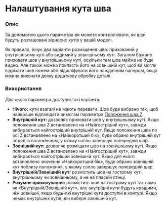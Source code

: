 Налаштування кута шва
====

### **Опис**

За допомогою цього параметра ви можете контролювати, як шви будуть розташовані відносно кутів у вашій моделі.

Як правило, існує два варіанти розміщення шва: прихований у внутрішньому куті або видимий у зовнішньому куті. Загалом бажано приховати шов у внутрішньому куті, оскільки там шов майже не буде видно. Але також можна покласти його на зовнішній кут, щоб ви могли відрізати шов ножем або відшліфувати його наждачним папером, якщо можна виконати деяку додаткову обробку деталі.

### **Використання**

Для цього параметра доступні такі варіанти:

* **Нічого:** кути взагалі не мають переваги. Шов буде вибрано так, щоб найкраще відповідати вимогам параметра [Положення шва Z](z_seam_type.md).
* **Внутрішній кут:** дозволяє приховати шов у внутрішньому куті. Якщо положення шва Z встановлено на «Найгостріший кут», завжди вибирається найгостріший внутрішній кут. Якщо положення швів по осі Z встановлено на «Найкоротший бік», буде обрано внутрішній кут поряд із положенням, у якому сопло завершує попередній шар.
* **Зовнішній кут:** дозволяє розміщати шов на зовнішньому куті. Якщо положення шва Z встановлено на «Найгостріший кут», завжди вибирається найгостріший зовнішній кут. Якщо для нього встановлено значення «Найкоротший бік», буде обрано зовнішній кут поблизу положення, у якому сопло завершує попередній шар.
* **Внутрішній/Зовнішній кут:** розмістить шов на гострому куті, внутрішньому чи зовнішньому, а не на пласкій стінці.
* **Розумне приховування:** розмістить шов на гострому куті так само як «Внутрішній/Зовнішній кут», але внутрішні кути будуть кращими, ніж зовнішні, якщо будь-які внутрішні кути доступні в контурі. Якщо немає внутрішніх кутів, він вибере зовнішній кут.
